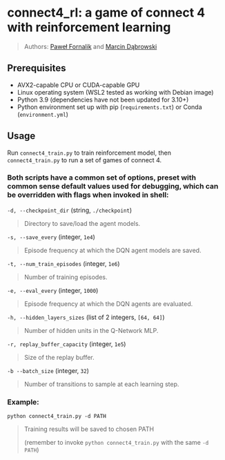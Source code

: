 # connect4_rl: a game of connect 4 with reinforcement learning

> Authors: [Paweł Fornalik](https://github.com/dartespl) and [Marcin Dąbrowski](https://github.com/mardab)

## Prerequisites
* AVX2-capable CPU or CUDA-capable GPU
* Linux operating system (WSL2 tested as working with Debian image)
* Python 3.9 (dependencies have not been updated for 3.10+)
* Python environment set up with pip (`requirements.txt`) or Conda (`environment.yml`)

## Usage

Run `connect4_train.py` to train reinforcement model, then `connect4_train.py` to run a set of games of connect 4.

### Both scripts have a common set of options, preset with common sense default values used for debugging, which can be overridden with flags when invoked in shell:

`-d, --checkpoint_dir` (string, `./checkpoint`)

> Directory to save/load the agent models.

`-s, --save_every` (integer, `1e4`)

> Episode frequency at which the DQN agent models are saved.

`-t, --num_train_episodes` (integer, `1e6`)

> Number of training episodes.

`-e, --eval_every` (integer, `1000`)

> Episode frequency at which the DQN agents are evaluated.

`-h, --hidden_layers_sizes` (list of 2 integers, `[64, 64]`)

> Number of hidden units in the Q-Network MLP.

`-r, replay_buffer_capacity` (integer, `1e5`)

> Size of the replay buffer.

`-b --batch_size` (integer, `32`)

> Number of transitions to sample at each learning step.

### Example:
`python connect4_train.py -d PATH`
> Training results will be saved to chosen PATH
> 
> (remember to invoke `python connect4_train.py` with the same `-d PATH`)
